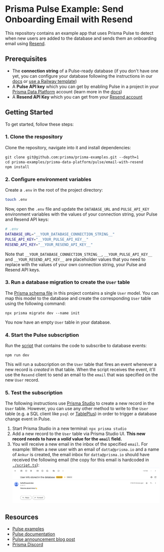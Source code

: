 # Prisma Pulse Example: Send Onboarding Email with Resend

This repository contains an example app that uses Prisma Pulse to detect when new users are added to the database and sends them an onboarding email using [Resend](https://resend.com/).


## Prerequisites

- The **connection string** of a Pulse-ready database (if you don't have one yet, you can configure your database following the instructions in our [docs](https://www.prisma.io/docs/pulse/database-setup) or [use a Railway template](https://railway.app/template/pulse-pg?referralCode=VQ09uv))
- A **Pulse API key** which you can get by enabling Pulse in a project in your [Prisma Data Platform](https://pris.ly/pdp) account (learn more in the [docs](https://www.prisma.io/docs/platform/concepts/environments#api-keys))
- A **Resend API Key** which you can get from your [Resend account](https://resend.com/api-keys)

## Getting Started

To get started, follow these steps:

### 1. Clone the respository

Clone the repository, navigate into it and install dependencies:

```
git clone git@github.com:prisma/prisma-examples.git --depth=1
cd prisma-examples/prisma-data-platform/pulse/email-with-resend
npm install
```

### 2. Configure environment variables

Create a `.env` in the root of the project directory:

```bash
touch .env
```


Now, open the `.env` file and update the `DATABASE_URL` and `PULSE_API_KEY` environment variables with the values of your connection string, your Pulse and Resend API keys:

```bash
# .env
DATABASE_URL="__YOUR_DATABASE_CONNECTION_STRING__"
PULSE_API_KEY="__YOUR_PULSE_API_KEY__"
RESEND_API_KEY="__YOUR_RESEND_API_KEY__"
```

Note that `__YOUR_DATABASE_CONNECTION_STRING__`, `__YOUR_PULSE_API_KEY__` and `__YOUR_RESEND_API_KEY__` are placeholder values that you need to replace with the values of your own connection string, your Pulse and Resend API keys.

### 3. Run a database migration to create the `User` table

The [Prisma schema file](./prisma/schema.prisma) in this project contains a single `User` model. You can map this model to the database and create the corresponding `User` table using the following command:

```
npx prisma migrate dev --name init
```

You now have an empty `User` table in your database.

### 4. Start the Pulse subscription

Run the [script](./index.ts) that contains the code to subscribe to database events:

```
npm run dev
```

This will run a subscription on the `User` table that fires an event whenever a new record is _created_ in that table. When the script receives the event, it'll use the `Resend` client to send an email to the `email` that was specified on the new `User` record.

### 5. Test the subscription

The following instructions use [Prisma Studio](https://www.prisma.io/studio) to create a new record in the `User` table. However, you can use any other method to write to the `User` table (e.g. a SQL client like `psql` or [TablePlus](https://tableplus.com/)) in order to trigger a database change event in Pulse.

1. Start Prisma Studio in a new terminal: `npx prisma studio`
2. Add a new record to the `User` table via Prisma Studio UI. **This new record needs to have a _valid_ value for the `email` field.**
3. You will receive a new email in the inbox of the specified `email`. For example: When a new user with an email of `datta@prisma.io` and a name of `Ankur` is created, the email inbox for `datta@prisma.io` should have received the following email (the copy for this email is hardcoded in [`./script.ts`](./script.ts#L33)):
   ![image.png](./images/email.png)

## Resources

- [Pulse examples](https://pris.ly/pulse-examples)
- [Pulse documentation](https://pris.ly/pulse-docs)
- [Pulse announcement blog post](https://pris.ly/gh/pulse-ga)
- [Prisma Discord](https://pris.ly/discord)
